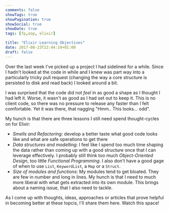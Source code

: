 ```yaml
---
comments: false
showTags: true
showPagination: true
showSocial: true
showDate: true
tags: [fp,oop, elixir]

title: "Elixir Learning Objectives"
date: 2017-08-23T22:44:19+01:00
draft: false
---
```


Over the last week I've picked up a project I had sidelined for a while.
Since I hadn't looked at the code in while and I knew was part way into a particularly
tricky pull request (changing the way a core structure is persisted to disk and read back)
I looked around a bit.

I was surprised that the code did not _feel_ in as good a shape as I thought I had left it.
Worse, it wasn't as good as I had set out to keep it. This is no client code, so there was no pressure to
release any faster than I felt comfortable. Yet it was there, that nagging "Hmm.. This looks... odd".

My hunch is that there are three lessons I still need spend thought-cycles on for Elixir:
* _Smells and Refactoring_: develop a better taste what good code looks like and what are safe operations to get there
* _Data structures and modelling_: I feel like I spend too much time shaping the data rather than coming up with a good structure once that I can leverage effectively. I probably still think too much _Object-Oriented Design_, too little _Functional Programming_. I also don't have a good gage of when to use `List`, `KeywordList`, a `Map` or a `Struct`.
* _Size of modules and functions_: My modules tend to get bloated. They are few in number and long in lines. My hunch is that I need to much more liberal with what gets extracted into its own module. This brings about a naming issue, that I also need to tackle.

As I come up with thoughts, ideas, approaches or articles that prove helpful in becoming better at these topcis, I'll share them here. Watch this space!
